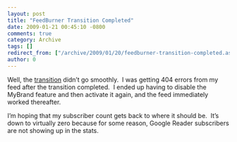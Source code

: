 ```yaml
---
layout: post
title: "FeedBurner Transition Completed"
date: 2009-01-21 00:45:10 -0800
comments: true
category: Archive
tags: []
redirect_from: ["/archive/2009/01/20/feedburner-transition-completed.aspx/"]
author: 0
---
```

<!-- more -->
<p>Well, the <a href="http://blog.jeffhandley.com/archive/2009/01/19/feedburner-transition.aspx" target="_blank">transition</a> didn’t go smoothly.  I was getting 404 errors from my feed after the transition completed.  I ended up having to disable the MyBrand feature and then activate it again, and the feed immediately worked thereafter.</p>  <p>I’m hoping that my subscriber count gets back to where it should be.  It’s down to virtually zero because for some reason, Google Reader subscribers are not showing up in the stats.</p>

